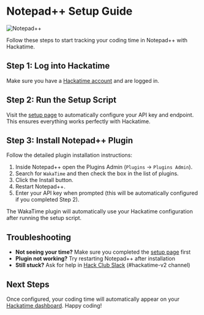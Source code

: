 # Notepad++ Setup Guide

![Notepad++](/images/editor-icons/notepad++-128.png)

Follow these steps to start tracking your coding time in Notepad++ with Hackatime.

## Step 1: Log into Hackatime

Make sure you have a [Hackatime account](https://hackatime.hackclub.com) and are logged in.

## Step 2: Run the Setup Script

Visit the [setup page](https://hackatime.hackclub.com/my/wakatime_setup) to automatically configure your API key and endpoint. This ensures everything works perfectly with Hackatime.

## Step 3: Install Notepad++ Plugin

Follow the detailed plugin installation instructions:

1. Inside Notepad++ open the Plugins Admin (`Plugins` → `Plugins Admin`).
2. Search for `WakaTime` and then check the box in the list of plugins.
3. Click the Install button.
4. Restart Notepad++.
5. Enter your API key when prompted (this will be automatically configured if you completed Step 2).

The WakaTime plugin will automatically use your Hackatime configuration after running the setup script.

## Troubleshooting

- **Not seeing your time?** Make sure you completed the [setup page](https://hackatime.hackclub.com/my/wakatime_setup) first
- **Plugin not working?** Try restarting Notepad++ after installation
- **Still stuck?** Ask for help in [Hack Club Slack](https://hackclub.slack.com) (#hackatime-v2 channel)

## Next Steps

Once configured, your coding time will automatically appear on your [Hackatime dashboard](https://hackatime.hackclub.com). Happy coding!

